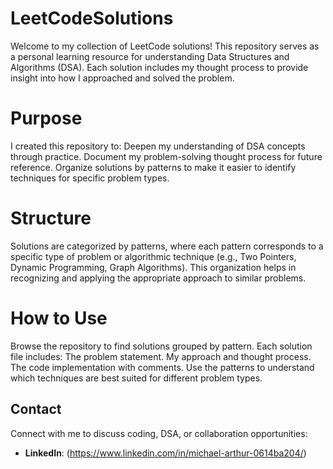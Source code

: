# LeetCodeSolutions
Welcome to my collection of LeetCode solutions! This repository serves as a personal learning resource for understanding Data Structures and Algorithms (DSA). Each solution includes my thought process to provide insight into how I approached and solved the problem.

# Purpose

I created this repository to:
Deepen my understanding of DSA concepts through practice. Document my problem-solving thought process for future reference. Organize solutions by patterns to make it easier to identify techniques for specific problem types.

# Structure

Solutions are categorized by patterns, where each pattern corresponds to a specific type of problem or algorithmic technique (e.g., Two Pointers, Dynamic Programming, Graph Algorithms). This organization helps in recognizing and applying the appropriate approach to similar problems.

# How to Use

Browse the repository to find solutions grouped by pattern.
Each solution file includes:
The problem statement.
My approach and thought process.
The code implementation with comments.
Use the patterns to understand which techniques are best suited for different problem types.

## Contact
Connect with me to discuss coding, DSA, or collaboration opportunities:
- **LinkedIn**: (https://www.linkedin.com/in/michael-arthur-0614ba204/)
